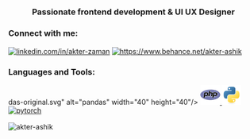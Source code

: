 
<h3 align="center">Passionate frontend development & UI UX Designer </h3>

<h3 align="left">Connect with me:</h3>
<p align="left">
<a href="https://linkedin.com/in/linkedin.com/in/akter-zaman" target="blank"><img align="center" src="https://raw.githubusercontent.com/rahuldkjain/github-profile-readme-generator/master/src/images/icons/Social/linked-in-alt.svg" alt="linkedin.com/in/akter-zaman" height="30" width="40" /></a>
<a href="https://www.behance.net/https://www.behance.net/akter-ashik" target="blank"><img align="center" src="https://raw.githubusercontent.com/rahuldkjain/github-profile-readme-generator/master/src/images/icons/Social/behance.svg" alt="https://www.behance.net/akter-ashik" height="30" width="40" /></a>
</p>

<h3 align="left">Languages and Tools:</h3>
<p align="left"> das-original.svg" alt="pandas" width="40" height="40"/> </a> <a href="https://www.php.net" target="_blank" rel="noreferrer"> <img src="https://raw.githubusercontent.com/devicons/devicon/master/icons/php/php-original.svg" alt="php" width="40" height="40"/> </a> <a href="https://www.python.org" target="_blank" rel="noreferrer"> <img src="https://raw.githubusercontent.com/devicons/devicon/master/icons/python/python-original.svg" alt="python" width="40" height="40"/> </a> <a href="https://pytorch.org/" target="_blank" rel="noreferrer"> <img src="https://www.vectorlogo.zone/logos/pytorch/pytorch-icon.svg" alt="pytorch" width="40" height="40"/> </a>  </p>

<p><img align="center" src="https://github-readme-stats.vercel.app/api/top-langs?username=akter-ashik&show_icons=true&locale=en&layout=compact" alt="akter-ashik" /></p>
